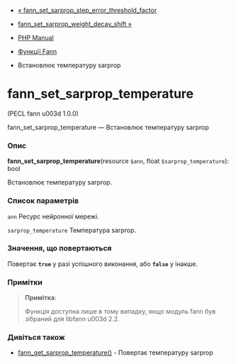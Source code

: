 - [«
fann_set_sarprop_step_error_threshold_factor](function.fann-set-sarprop-step-error-threshold-factor.md)
- [fann_set_sarprop_weight_decay_shift
»](function.fann-set-sarprop-weight-decay-shift.md)

- [PHP Manual](index.md)
- [Функції Fann](ref.fann.md)
- Встановлює температуру sarprop

# fann_set_sarprop_temperature

(PECL fann u003d 1.0.0)

fann_set_sarprop_temperature — Встановлює температуру sarprop

### Опис

**fann_set_sarprop_temperature**(resource `$ann`, float
`$sarprop_temperature`): bool

Встановлює температуру sarprop.

### Список параметрів

`ann`
Ресурс нейронної мережі.

`sarprop_temperature`
Температура sarprop.

### Значення, що повертаються

Повертає **`true`** у разі успішного виконання, або **`false`** у
інакше.

### Примітки

> **Примітка**:
>
> Функція доступна лише в тому випадку, якщо модуль fann був зібраний для
> libfann u003d 2.2.

### Дивіться також

- [fann_get_sarprop_temperature()](function.fann-get-sarprop-temperature.md) -
Повертає температуру sarprop
